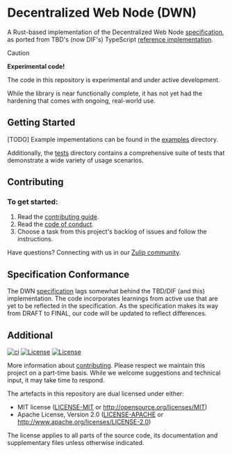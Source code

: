 # Decentralized Web Node (DWN)

A Rust-based implementation of the Decentralized Web Node [specification], as ported from TBD's 
(now DIF's) TypeScript [reference implementation].

> [!CAUTION]
>
> **Experimental code!**
>
> The code in this repository is experimental and under active development.
> 
> While the library is near functionally complete, it has not yet had the hardening that comes with
> ongoing, real-world use.

## Getting Started

[TODO] Example impementations can be found in the [examples](./examples) directory. 

Additionally, the
[tests](./tests) directory contains a comprehensive suite of tests that demonstrate a wide variety
of usage scenarios.

## Contributing

### To get started:

1. Read the [contributing guide](./CONTRIBUTING.md).
2. Read the [code of conduct](./CODE-OF-CONDUCT.md).
3. Choose a task from this project's backlog of issues and follow the instructions.

Have questions? Connecting with us in our [Zulip community](https://credibil.zulipchat.com).

## Specification Conformance

The DWN [specification] lags somewhat behind the TBD/DIF (and this) implementation. The code 
incorporates learnings from active use that are yet to be reflected in the specification. As the
specification makes its way from DRAFT to FINAL, our code will be updated to reflect differences.

## Additional

[![ci](https://github.com/vercre/dwn/actions/workflows/ci.yaml/badge.svg)](https://github.com/vercre/dwn/actions/workflows/ci.yaml)
[![License](https://img.shields.io/badge/license-MIT-blue.svg)](./LICENSE-MIT)
[![License](https://img.shields.io/badge/license-Apache-blue.svg)](./LICENSE-APACHE)

<!-- The [changelog][CHANGES] is used to record a summary of changes between releases. A more granular
record of changes can be found in the commit history. -->

More information about [contributing](CONTRIBUTING.md). Please respect we maintain this project on
a part-time basis. While we welcome suggestions and technical input, it may take time to respond.

The artefacts in this repository are dual licensed under either:

- MIT license ([LICENSE-MIT](LICENSE-MIT) or <http://opensource.org/licenses/MIT>)
- Apache License, Version 2.0 ([LICENSE-APACHE](LICENSE-APACHE) or <http://www.apache.org/licenses/LICENSE-2.0>)

The license applies to all parts of the source code, its documentation and supplementary files
unless otherwise indicated.

[specification]: https://identity.foundation/decentralized-web-node/spec
[reference implementation]: https://github.com/decentralized-identity/dwn-sdk-js